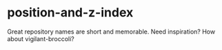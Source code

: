 # position-and-z-index
Great repository names are short and memorable. Need inspiration? How about vigilant-broccoli?

